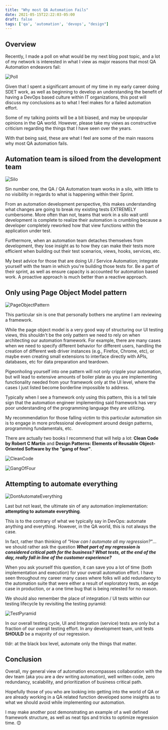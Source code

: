 ```yaml
---
title: "Why most QA Automation Fails"
date: 2021-05-15T22:22:03-05:00
draft: false
tags: ['qa', 'automation', 'devops', "design"]
---
```



## Overview

Recently, I made a poll on what would be my next blog post topic, and a lot of my network is interested in what I view as major reasons that most QA Automation endeavors fail:

![Poll](images/poll.jpg)

Given that I spent a significant amount of my time in my early career doing SDET work, as well as beginning to develop an understanding the benefit of having a DevOps based culture within IT organizations, this post will discuss my conclusions as to what I feel makes for a failed automation effort.

Some of my talking points will be a bit biased, and may be unpopular opinions in the QA world. However, please take my views as constructive criticism regarding the things that I have seen over the years. 

With that being said, these are what I feel are some of the main reasons why most QA automation fails.

## Automation team is siloed from the development team

![Silo](images/silo.jpg)

Sin number one, the QA / QA Automation team works in a silo, with little to no visibility in regards to what is happening within their Sprint.

From an automation development perspective, this makes understanding what changes are going to break my existing tests EXTREMELY cumbersome. More often than not, teams that work in a silo wait until development is complete to realize their  automation is crumbling because a developer completely reworked how that view functions within the application under test.

Furthermore, when an automation team detaches themselves from development, they lose insight as to how they can make their tests more efficient when building out their test scenarios, views, hooks, services, etc.

My best advice for those that are doing UI / Service Automation; integrate yourself with the team in which you're building those tests for. Be a part of their sprint, as well as ensure capacity is accounted for automation based work. A proactive approach is much better than a reactive approach.


## Only using Page Object Model pattern

![PageObjectPattern](images/pageobject.png)

This particular sin is one that personally bothers me anytime I am reviewing a framework. 

While the page object model is a very good way of structuring our UI testing views, this shouldn't be the only pattern we need to rely on when architecting our automation framework. For example, there are many cases when we need to specify different behavior for different users, handling the creation of different web driver instances (e.g., Firefox, Chrome, etc), or maybe even creating small extensions to interface directly with APIs, databases, etc for data preparation and teardown. 

Pigeonholing yourself into one pattern will not only cripple your automation, but will lead to extensive amounts of boiler plate as you are implementing functionality needed from your framework only at the UI level, where the cases I just listed become borderline impossible to address.

Typically when I see a framework only using this pattern, this is a tell tale sign that the automation engineer implementing said framework has very poor understanding of the programming language they are utilizing. 

My recommendation for those falling victim to this particular automation sin is to engage in more professional development around design patterns, programming fundamentals, etc. 

There are actually two books I recommend that will help a lot: **Clean Code by Robert C Martin** and **Design Patterns: Elements of Reusable Object-Oriented Software by the "gang of four"**.

![CleanCode](images/cleancode.jpg)

![GangOfFour](images/gangoffour.jpg)


## Attempting to automate everything

![DontAutomateEverything](images/dontautomate.jpg)

Last but not least, the ultimate sin of any automation implementation: **attempting to automate everything**.

This is to the contrary of what we typically say in DevOps: automate anything and everything. However, in the QA world, this is not always the case.

In fact, rather than thinking of *"How can I automate all my regression?"*... we should rather ask the question ***What part of my regression is considered critical path for the business? What tests, at the end of the day, really fall in line of the customer experience?***

When you ask yourself this question, it can save you a lot of time (both implementation and execution) for your overall automation effort. I have seen throughout my career many cases where folks will add redundancy to the automation suite that were either a result of exploratory tests, an edge case in production, or a one time bug that is being retested for no reason.

We should also remember the place of integration / UI tests within our testing lifecycle by revisiting the testing pyramid:

![TestPyramid](images/testpyramid.png)

In our overall testing cycle, UI and Integration (service) tests are only but a fraction of our overall testing effort. In any development team, unit tests **SHOULD** be a majority of our regression.

tldr: at the black box level, automate only the things that matter.

## Conclusion

Overall, my general view of automation encompasses collaboration with the dev team (aka you are a dev writing automation), well written code, zero redundancy, scalability, and prioritization of business critical path. 

Hopefully those of you who are looking into getting into the world of QA or are already working in a QA related function developed some insights as to what we should avoid while implementing our automation. 

I may make another post demonstrating an example of a well defined framework structure, as well as neat tips and tricks to optimize regression time. 😊